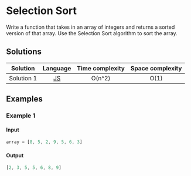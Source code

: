 # Selection Sort

Write a function that takes in an array of integers and returns a sorted version
of that array. Use the Selection Sort algorithm to sort the array.

## Solutions

| Solution   | Language                   | Time complexity | Space complexity |
|:----------:|:--------------------------:|:---------------:|:----------------:|
| Solution 1 | [JS][JS-1]                 | O(n^2)          | O(1)             |

## Examples

### Example 1

#### Input

```javascript
array = [8, 5, 2, 9, 5, 6, 3]
```

#### Output

```javascript
[2, 3, 5, 5, 6, 8, 9]
```

[JS-1]: ../solutions/js/008-SelectionSort/solution-1.js